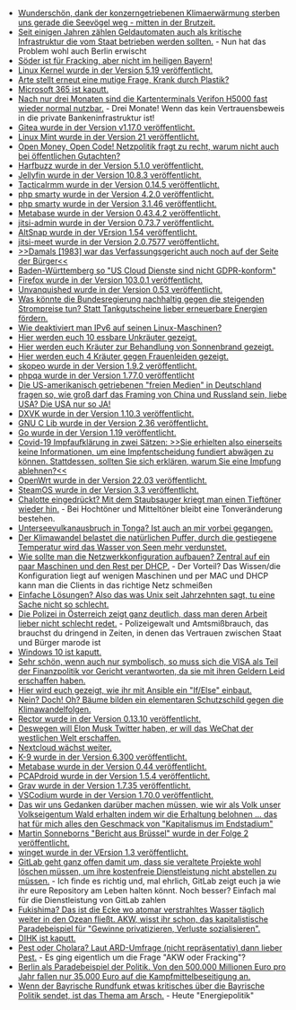 * [Wunderschön, dank der konzerngetriebenen Klimaerwärmung sterben uns gerade die Seevögel weg - mitten in der Brutzeit.](https://blog.fefe.de/?ts=9c183300)
* [Seit einigen Jahren zählen Geldautomaten auch als kritische Infrastruktur die vom Staat betrieben werden sollten.](https://blog.fefe.de/?ts=9c1800a3) - Nun hat das Problem wohl auch Berlin erwischt
* [Söder ist für Fracking, aber nicht im heiligen Bayern!](https://blog.fefe.de/?ts=9c1b1755)
* [Linux Kernel wurde in der Version 5.19 veröffentlicht.](https://lwn.net/Articles/903023/)
* [Arte stellt erneut eine mutige Frage, Krank durch Plastik?](https://www.youtube.com/watch?v=okBOsEh-vMA)
* [Microsoft 365 ist kaputt.](https://www.borncity.com/blog/2022/07/31/microsoft-365-dienste-gestrt-29-juli-2022/)
* [Nach nur drei Monaten sind die Kartenterminals Verifon H5000 fast wieder normal nutzbar.](https://www.borncity.com/blog/2022/07/31/ausfall-der-verifon-h5000-kartenterminals-wohl-weitgehend-behoben-juli-2022/) - Drei Monate! Wenn das kein Vertrauensbeweis in die private Bankeninfrastruktur ist!
* [Gitea wurde in der Version v1.17.0 veröffentlicht.](https://github.com/go-gitea/gitea/releases/tag/v1.17.0)
* [Linux Mint wurde in der Version 21 veröffentlicht.](https://lwn.net/Articles/903031/)
* [Open Money, Open Code! Netzpolitik fragt zu recht, warum nicht auch bei öffentlichen Gutachten?](https://netzpolitik.org/2022/oeffentliches-geld-oeffentliches-gut-oeffentliche-gutachten/)
* [Harfbuzz wurde in der Version 5.1.0 veröffentlicht.](https://github.com/harfbuzz/harfbuzz/releases/tag/5.1.0)
* [Jellyfin wurde in der Version 10.8.3 veröffentlicht.](https://github.com/jellyfin/jellyfin/releases/tag/v10.8.3)
* [Tacticalrmm wurde in der Version 0.14.5 veröffentlicht.](https://github.com/amidaware/tacticalrmm/releases/tag/v0.14.5)
* [php smarty wurde in der Version 4.2.0 veröffentlicht.](https://github.com/smarty-php/smarty/releases/tag/v4.2.0)
* [php smarty wurde in der Version 3.1.46 veröffentlicht.](https://github.com/smarty-php/smarty/releases/tag/v3.1.46)
* [Metabase wurde in der Version 0.43.4.2 veröffentlicht.](https://github.com/metabase/metabase/releases/tag/v0.43.4.2)
* [jitsi-admin wurde in der Version 0.73.7 veröffentlicht.](https://github.com/H2-invent/jitsi-admin/releases/tag/0.73.7)
* [AltSnap wurde in der VErsion 1.54 veröffentlicht.](https://github.com/RamonUnch/AltSnap/releases/tag/1.54)
* [jitsi-meet wurde in der Version 2.0.7577 veröffentlicht.](https://github.com/jitsi/jitsi-meet/releases/tag/stable/jitsi-meet_7577)
* [>>Damals [1983] war das Verfassungsgericht auch noch auf der Seite der Bürger<<](https://www.youtube.com/watch?v=Wl9YOFDz140)
* [Baden-Württemberg so "US Cloud Dienste sind nicht GDPR-konform"](https://nextcloud.com/blog/baden-wurttemberg-procurement-chamber-decides-us-cloud-services-are-not-gdpr-compliant/)
* [Firefox wurde in der Version 103.0.1 veröffentlicht.](https://www.borncity.com/blog/2022/08/01/firefox-103-0-1-freigegeben/)
* [Unvanquished wurde in der Version 0.53 veröffentlicht.](https://www.phoronix.com/news/Unvanquished-0.53-Beta)
* [Was könnte die Bundesregierung nachhaltig gegen die steigenden Strompreise tun? Statt Tankgutscheine lieber erneuerbare Energien fördern.](https://www.sonnenseite.com/de/wirtschaft/erneuerbare-energie-ausbau-beschleunigen/)
* [Wie deaktiviert man IPv6 auf seinen Linux-Maschinen?](https://opensource.com/article/22/8/disable-ipv6)
* [Hier werden euch 10 essbare Unkräuter gezeigt.](https://www.kostbarenatur.net/vermeintliche-unkraeuter-lecker-gesund-und-nuetzlich/)
* [Hier werden euch Kräuter zur Behandlung von Sonnenbrand gezeigt.](https://www.kostbarenatur.net/sonnenbrand-diese-wildkraeuter-helfen/)
* [Hier werden euch 4 Kräuter gegen Frauenleiden gezeigt.](https://www.kostbarenatur.net/die-wichtigsten-heilkraeuter-fuer-frauen-und-ihre-anwendungen/)
* [skopeo wurde in der Version 1.9.2 veröffentlicht.](https://github.com/containers/skopeo/releases/tag/v1.9.2)
* [phpqa wurde in der Version 1.77.0 veröffentlicht](https://github.com/jakzal/phpqa/releases/tag/v1.77.0)
* [Die US-amerikanisch getriebenen "freien Medien" in Deutschland fragen so, wie groß darf das Framing von China und Russland sein, liebe USA? Die USA nur so JA!](https://blog.fefe.de/?ts=9c175f08)
* [DXVK wurde in der Version 1.10.3 veröffentlicht.](https://www.phoronix.com/news/DXVK-1.10.3-Released)
* [GNU C Lib wurde in der Version 2.36 veröffentlicht.](https://lwn.net/Articles/903556/)
* [Go wurde in der Version 1.19 veröffentlicht.](https://lwn.net/Articles/903585/)
* [Covid-19 Impfaufklärung in zwei Sätzen: >>Sie erhielten also einerseits keine Informationen, um eine Impfentscheidung fundiert abwägen zu können. Stattdessen, sollten Sie sich erklären, warum Sie eine Impfung ablehnen?<<](https://impfentscheidung.online/fragwuerdige-informationen-in-impfzentren/)
* [OpenWrt wurde in der Version 22.03 veröffentlicht.](https://openwrt.org/releases/22.03/start)
* [SteamOS wurde in der Version 3.3 veröffentlicht.](https://www.phoronix.com/news/Steam-OS-3.3-Steam-Deck)
* [Chalotte eingedrückt? Mit dem Staubsauger kriegt man einen Tieftöner wieder hin.](https://www.youtube.com/watch?v=b-8VaYroxsk) - Bei Hochtöner und Mitteltöner bleibt eine Tonveränderung bestehen.
* [Unterseevulkanausbruch in Tonga? Ist auch an mir vorbei gegangen.](https://netzfrauen.org/2022/08/02/tonga-2/)
* [Der Klimawandel belastet die natürlichen Puffer, durch die gestiegene Temperatur wird das Wasser von Seen mehr verdunstet.](https://www.sonnenseite.com/de/umwelt/wo-ist-nur-das-wasser-hin/)
* [Wie sollte man die Netzwerkkonfiguration aufbauen? Zentral auf ein paar Maschinen und den Rest per DHCP.](https://opensource.com/article/22/8/network-configuration-files) - Der Vorteil? Das Wissen/die Konfiguration liegt auf wenigen Maschinen und per MAC und DHCP kann man die Clients in das richtige Netz schmeißen
* [Einfache Lösungen? Also das was Unix seit Jahrzehnten sagt, tu eine Sache nicht so schlecht.](https://matthiasnoback.nl/2022/08/what-is-a-simple-solution/)
* [Die Polizei in Österreich zeigt ganz deutlich, dass man deren Arbeit lieber nicht schlecht redet.](https://blog.fefe.de/?ts=9c14775d) - Polizeigewalt und Amtsmißbrauch, das brauchst du dringend in Zeiten, in denen das Vertrauen zwischen Staat und Bürger marode ist
* [Windows 10 ist kaputt.](https://www.borncity.com/blog/2022/08/04/windows-10-update-kb5014666-beschdigt-eingabeanzeige-und-sprachleiste/)
* [Sehr schön, wenn auch nur symbolisch, so muss sich die VISA als Teil der Finanzpolitik vor Gericht verantworten, da sie mit ihren Geldern Leid erschaffen haben.](https://netzpolitik.org/2022/profite-mit-sexueller-gewalt-visa-landet-mit-pornhub-vor-gericht/)
* [Hier wird euch gezeigt, wie ihr mit Ansible ein "If/Else" einbaut.](https://www.shellhacks.com/ansible-skip-parameter-if-variable-not-defined/)
* [Nein? Doch! Oh? Bäume bilden ein elementaren Schutzschild gegen die Klimawandelfolgen.](https://www.sonnenseite.com/de/umwelt/baeume-sind-ein-schutzschild-gegen-klimawandelfolgen-in-der-stadt/)
* [Rector wurde in der Version 0.13.10 veröffentlicht.](https://github.com/rectorphp/rector/releases/tag/0.13.10)
* [Deswegen will Elon Musk Twitter haben, er will das WeChat der westlichen Welt erschaffen.](https://www.youtube.com/watch?v=53DV_zmFkFA)
* [Nextcloud wächst weiter.](https://nextcloud.com/blog/nextcloud-keeps-growth-up-with-75-more-revenue-and-10x-userbase/)
* [K-9 wurde in der Version 6.300 veröffentlicht.](https://github.com/thundernest/k-9/releases/tag/6.300)
* [Metabase wurde in der Version 0.44 veröffentlicht.](https://github.com/metabase/metabase/releases/tag/v0.44.0)
* [PCAPdroid wurde in der Version 1.5.4 veröffentlicht.](https://github.com/emanuele-f/PCAPdroid/releases/tag/v1.5.4)
* [Grav wurde in der Version 1.7.35 veröffentlicht.](https://github.com/getgrav/grav/releases/tag/1.7.35)
* [VSCodium wurde in der Version 1.70.0 veröffentlicht.](https://github.com/VSCodium/vscodium/releases/tag/1.70.0)
* [Das wir uns Gedanken darüber machen müssen, wie wir als Volk unser Volkseigentum Wald erhalten indem wir die Erhaltung belohnen ... das hat für mich alles den Geschmack von "Kapitalismus im Endstadium"](https://www.sonnenseite.com/de/umwelt/waldschutz-finanziell-belohnen/)
* [Martin Sonneborns "Bericht aus Brüssel" wurde in der Folge 2 veröffentlicht.](https://www.youtube.com/watch?v=nAP8woDhKKk)
* [winget wurde in der VErsion 1.3 veröffentlicht.](https://www.windowspro.de/news/winget-13-support-fuer-portable-apps-logging-levels-url-fuer-return-codes/05139.html)
* [GitLab geht ganz offen damit um, dass sie veraltete Projekte wohl löschen müssen, um ihre kostenfreie Dienstleistung nicht abstellen zu müssen.](https://lwn.net/Articles/903858/) - Ich finde es richtig und, mal ehrlich, GitLab zeigt euch ja wie ihr eure Repository am Leben halten könnt. Noch besser? Einfach mal für die Dienstleistung von GitLab zahlen
* [Fukishima? Das ist die Ecke wo atomar verstrahltes Wasser täglich weiter in den Ozean fließt. AKW, wisst ihr schon, das kapitalistische Paradebeispiel für "Gewinne privatizieren, Verluste sozialisieren".](https://netzfrauen.org/2022/08/04/japan-6/)
* [DIHK ist kaputt.](https://www.bleepingcomputer.com/news/security/german-chambers-of-industry-and-commerce-hit-by-massive-cyberattack/)
* [Pest oder Cholara? Laut ARD-Umfrage (nicht repräsentativ) dann lieber Pest.](https://blog.fefe.de/?ts=9c153d1d) - Es ging eigentlich um die Frage "AKW oder Fracking"?
* [Berlin als Paradebeispiel der Politik. Von den 500.000 Millionen Euro pro Jahr fallen nur 35.000 Euro auf die Kampfmittelbeseitigung an.](https://blog.fefe.de/?ts=9c151a0b)
* [Wenn der Bayrische Rundfunk etwas kritisches über die Bayrische Politik sendet, ist das Thema am Arsch.](https://blog.fefe.de/?ts=9c150495) - Heute "Energiepolitik"
